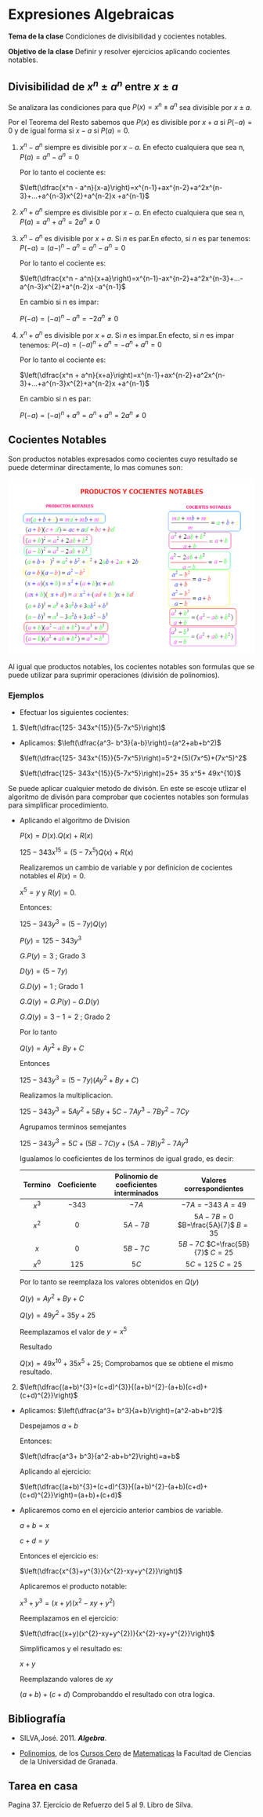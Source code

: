 # Expresiones Algebraicas

**Tema de la clase** Condiciones de divisibilidad y cocientes notables.

**Objetivo de la clase**  Definir y resolver ejercicios aplicando cocientes notables.  

## Divisibilidad de $x^n ± a^n$ entre $x ± a$ 

Se analizara las condiciones para que $P(x)=x^n ± a^n$ sea divisible por $x ± a$.

Por el Teorema del Resto sabemos que $P(x)$ es divisible por $x +a$ si $P(-a)=0$ y de igual forma si  $x - a$ si $P(a)=0$.

1. $x^n - a^n$ siempre es divisible por $x-a$. En efecto cualquiera que sea n, $P(a)=a^n-a^n=0$

    Por lo tanto el cociente es:

    $\left(\dfrac{x^n - a^n}{x-a}\right)=x^{n-1}+ax^{n-2}+a^2x^{n-3}+...+a^{n-3}x^{2}+a^{n-2}x +a^{n-1}$

2. $x^n + a^n$ siempre es divisible por $x-a$. En efecto cualquiera que sea n, $P(a)=a^n+a^n=2a^n≠0$

3. $x^n - a^n$ es divisible por $x+a$. Si $n$ es par.En efecto, si $n$ es par tenemos: $P(-a)=(a-)^n-a^n=a^n-a^n=0$

    Por lo tanto el cociente es:

    $\left(\dfrac{x^n - a^n}{x+a}\right)=x^{n-1}-ax^{n-2}+a^2x^{n-3}+...-a^{n-3}x^{2}+a^{n-2}x -a^{n-1}$

    En cambio si n es impar: 

    $P(-a)=(-a)^n-a^n=-2a^n≠0$

4. $x^n + a^n$ es divisible por $x+a$. Si $n$ es impar.En efecto, si $n$ es impar tenemos: $P(-a)=(-a)^n+a^n=-a^n+a^n=0$

    Por lo tanto el cociente es:

    $\left(\dfrac{x^n + a^n}{x+a}\right)=x^{n-1}+ax^{n-2}+a^2x^{n-3}+...+a^{n-3}x^{2}+a^{n-2}x +a^{n-1}$


    En cambio si n es par: 

    $P(-a)=(-a)^n+a^n=a^n+a^n=2a^n≠0$

## Cocientes Notables

Son productos notables expresados como cocientes cuyo resultado se puede determinar directamente, lo mas comunes son: 


![una foto](cn.png)

Al igual que productos notables, los cocientes notables son formulas que se puede utilizar para suprimir operaciones (división de polinomios).


### Ejemplos 

- Efectuar los siguientes cocientes:

1. $\left(\dfrac{125- 343x^{15}}{5-7x^5}\right)$

- Aplicamos:     $\left(\dfrac{a^3- b^3}{a-b}\right)=(a^2+ab+b^2)$

    $\left(\dfrac{125- 343x^{15}}{5-7x^5}\right)=5^2+(5)(7x^5)+(7x^5)^2$

    $\left(\dfrac{125- 343x^{15}}{5-7x^5}\right)=25+ 35 x^5+ 49x^{10}$


 Se puede aplicar cualquier metodo de divisón. En este se escoje utlizar el algoritmo de divisón para comprobar que cocientes notables son formulas para simplificar procedimiento.

- Aplicando el algoritmo de Division 

    $P(x)=D(x).Q(x)+R(x)$

    $125- 343x^{15}= (5-7x^5) Q(x)+R(x)$

    Realizaremos un cambio de variable y por definicion de cocientes notables el $R(x)=0$.

    $x^5=y$ y $R(y)=0$.

    Entonces:
    
    $125- 343y^{3}= (5-7y) Q(y)$

    $P(y)=125- 343y^{3}$

    $G.P(y)=3$ ; Grado 3

    $D(y)=(5-7y)$ 

    $G.D(y)=1$ ; Grado 1

    $G.Q(y)=G.P(y)- G.D(y)$
    
    $G.Q(y)=3-1=2$ ; Grado 2

    Por lo tanto

    $Q(y)=Ay^2+By+C$ 

    Entonces

     $125- 343y^{3}= (5-7y) (Ay^2+By+C)$  

    Realizamos la multiplicacion.

    $125- 343y^{3}= 5Ay^2+5By+5C-7Ay^3-7By^2-7Cy$

    Agrupamos terminos semejantes
    
    $125- 343y^{3}= 5C+ (5B-7C)y + (5A-7B) y^2 -7Ay^3$

    Igualamos lo coeficientes de los terminos de igual grado, es decir:

    |  Termino|Coeficiente|  Polinomio de coeficientes interminados|Valores correspondientes|
    |:--:|:---:|:--:|:--:|
    |  $x^3$|$-343$|  $-7A$| $-7A=-343$   $A=49$|
    |  $x^2$|$0$|  $5A-7B$|  $5A-7B=0$  $B=\frac{5A}{7}$  $B=35$|
    |  $x$|$0$| $5B-7C$| $5B-7C$  $C=\frac{5B}{7}$  $C=25$|
    |  $x^0$|$125$|  $5C$| $5C=125$ $C=25$ |

    Por lo tanto se reemplaza los valores obtenidos en $Q(y)$  

    $Q(y)=Ay^2+By+C$ 

    $Q(y)=49y^2+35y+25$ 

    Reemplazamos el valor de $y=x^5$
    
    Resultado

    $Q(x)=49x^{10}+35x^5+25$; Comprobamos que se obtiene el mismo resultado.

2.  $\left(\dfrac{(a+b)^{3}+(c+d)^{3}}{(a+b)^{2}-(a+b)(c+d)+(c+d)^{2}}\right)$

- Aplicamos: $\left(\dfrac{a^3+ b^3}{a+b}\right)=(a^2-ab+b^2)$
    
    Despejamos ${a+b}$

    Entonces:

     $\left(\dfrac{a^3+ b^3}{a^2-ab+b^2}\right)=a+b$

     Aplicando al ejercicio:
    
    $\left(\dfrac{(a+b)^{3}+(c+d)^{3}}{(a+b)^{2}-(a+b)(c+d)+(c+d)^{2}}\right)=(a+b)+(c+d)$
    
- Aplicaremos como en el ejercicio anterior cambios de variable.

    $a+b=x$

    $c+d=y$

    Entonces el ejercicio es:

    $\left(\dfrac{x^{3}+y^{3}}{x^{2}-xy+y^{2}}\right)$

    Aplicaremos el producto notable:

    $x^{3}+y^{3}=(x+y)(x^{2}-xy+y^{2})$

    Reemplazamos en el ejercicio:

    $\left(\dfrac{(x+y)(x^{2}-xy+y^{2})}{x^{2}-xy+y^{2}}\right)$

    Simplificamos y el resultado es:

    $x+y$

    Reemplazando valores de $x y$

    $(a+b)+(c+d)$ Comprobanddo el resultado con otra logica. 


## Bibliografía

- SILVA,José. 2011. ***Algebra***.

- [Polinomios](https://cursos-0-fc-ugr.github.io/Matematicas/00-polinomios.html), de los [Cursos Cero](https://cursos-0-fc-ugr.github.io/) de [Matematicas](https://cursos-0-fc-ugr.github.io/Matematicas/)  la Facultad de Ciencias de la Universidad de Granada.

## Tarea en casa

Pagina 37. Ejercicio de Refuerzo  del  5 al 9. Libro de Silva.









     














